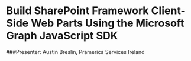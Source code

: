 # Build SharePoint Framework Client-Side Web Parts Using the Microsoft Graph JavaScript SDK

###Presenter: Austin Breslin, Pramerica Services Ireland
